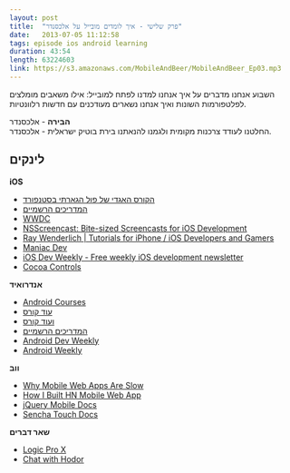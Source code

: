 ```yaml
---
layout: post
title:  "פרק שלישי - איך לומדים מובייל על אלכסנדר"
date:   2013-07-05 11:12:58
tags: episode ios android learning
duration: 43:54
length: 63224603
link: https://s3.amazonaws.com/MobileAndBeer/MobileAndBeer_Ep03.mp3
---
```


השבוע אנחנו מדברים על איך אנחנו למדנו לפתח למובייל: אילו משאבים מומלצים לפלטפורמות השונות ואיך אנחנו נשארים מעודכנים עם חדשות רלוונטיות.

**הבירה** - אלכסנדר  
החלטנו לעודד צרכנות מקומית ולגמנו להנאתנו בירת בוטיק ישראלית - אלכסנדר.

## לינקים

**iOS**

* [הקורס האגדי של פול הגארתי בסטנפורד](https://itunes.apple.com/us/course/coding-together-developing/id593208016)
* [המדריכים הרשמיים](https://developer.apple.com/devcenter/ios/)
* [WWDC](https://developer.apple.com/wwdc/videos/)
* [NSScreencast: Bite-sized Screencasts for iOS Development](http://nsscreencast.com/)
* [Ray Wenderlich | Tutorials for iPhone / iOS Developers and Gamers](http://www.raywenderlich.com/)
* [Maniac Dev](http://maniacdev.com/)
* [iOS Dev Weekly - Free weekly iOS development newsletter](http://iosdevweekly.com/)
* [Cocoa Controls](https://www.cocoacontrols.com/)

**אנדרואיד**  

* [Android Courses](http://developers.google.com/university/courses/mobile)
* [עוד קורס](http://cs76.tv/2011/spring/)
* [ועוד קורס](https://itunes.apple.com/il/podcast/csse490-android-development/id409819366%E2%80%A6)
* [המדריכים הרשמיים](http://developer.android.com/training/index.html)
* [Android Dev Weekly](http://androiddevweekly.com/)
* [Android Weekly](http://androidweekly.net/)

**ווב**

* [Why Mobile Web Apps Are Slow](http://sealedabstract.com/rants/why-mobile-web-apps-are-slow/)
* [How I Built HN Mobile Web App](http://cheeaun.com/blog/2012/03/how-i-built-hacker-news-mobile-web-app)
* [jQuery Mobile Docs](http://view.jquerymobile.com/1.3.2/dist/demos/)
* [Sencha Touch Docs](http://docs.sencha.com/touch)

**שאר דברים**   

* [Logic Pro X](http://www.apple.com/logic-pro/)
* [Chat with Hodor](https://play.google.com/store/apps/details?id=app.hodor)
